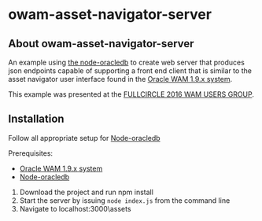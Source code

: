 # owam-asset-navigator-server

## <a name="about"></a> About owam-asset-navigator-server

An example using [the node-oracledb](https://github.com/oracle/node-oracledb) to create web server that produces json endpoints capable of supporting a front end client that is similar to the asset navigator user interface found in the  [ Oracle WAM 1.9.x system](http://www.oracle.com/us/products/applications/utilities/business-solutions/work-asset-management/overview/index.html).

This example was presented at the [FULLCIRCLE 2016 WAM USERS GROUP](http://ouug.org/wam/).

## <a name="installation"></a> Installation

Follow all appropriate setup for [Node-oracledb](https://github.com/oracle/node-oracledb)

Prerequisites:

- [Oracle WAM 1.9.x system](http://www.oracle.com/us/products/applications/utilities/business-solutions/work-asset-management/overview/index.html)
- [Node-oracledb](https://github.com/oracle/node-oracledb)

1. Download the project and run npm install
2. Start the server by issuing `node index.js` from the command line
3. Navigate to localhost:3000\assets

